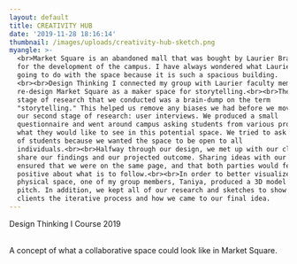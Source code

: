 ```yaml
---
layout: default
title: CREATIVITY HUB
date: '2019-11-28 18:16:14'
thumbnail: /images/uploads/creativity-hub-sketch.png
myangle: >-
  <br>Market Square is an abandoned mall that was bought by Laurier Brantford
  for the development of the campus. I have always wondered what Laurier was
  going to do with the space because it is such a spacious building.
  <br><br>Design Thinking I connected my group with Laurier faculty members to
  re-design Market Square as a maker space for storytelling.<br><br>The first
  stage of research that we conducted was a brain-dump on the term
  "storytelling." This helped us remove any biases we had before we moved onto
  our second stage of research: user interviews. We produced a small
  questionnaire and went around campus asking students from various programs
  what they would like to see in this potential space. We tried to ask a variety
  of students because we wanted the space to be open to all
  individuals.<br><br>Halfway through our design, we met up with our clients to
  share our findings and our projected outcome. Sharing ideas with our clients
  ensured that we were on the same page, and that both parties would feel
  positive about what is to follow.<br><br>In order to better visualize the
  physical space, one of my group members, Taniya, produced a 3D model of our
  pitch. In addition, we kept all of our research and sketches to show our
  clients the iterative process and how we came to our final idea.
---
```

Design Thinking I Course 2019

<br>A concept of what a collaborative space could look like in Market Square.
